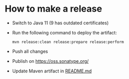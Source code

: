 How to make a release
=====================

* Switch to Java 11 (9 has outdated certificates)

* Run the following command to deploy the artifact:

  ```
  mvn release:clean release:prepare release:perform
  ```

* Push all changes

* Publish on https://oss.sonatype.org/

* Update Maven artifact in [README.md](README.md#maven)